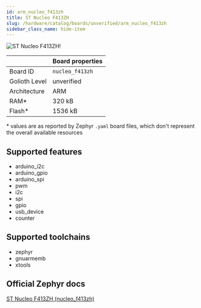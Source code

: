 ```yaml
---
id: arm_nucleo_f413zh
title: ST Nucleo F413ZH
slug: /hardware/catalog/boards/unverified/arm_nucleo_f413zh
sidebar_class_name: hide-item
---
```


[//]: # (This is an auto-generated file, do not edit! Changes to it will be lost upon re-generation)

![ST Nucleo F413ZH!](/img/boards/arm/nucleo_f413zh.png "ST Nucleo F413ZH")

|                | Board properties     |
| -------------  | -------------------- |
| Board ID       | `nucleo_f413zh` |
| Golioth Level  | unverified       |
| Architecture   | ARM |
| RAM*           | 320 kB |
| Flash*         | 1536 kB |

\* values are as reported by Zephyr `.yaml` board files, which don't represent the overall available resources



## Supported features

* arduino_i2c
* arduino_gpio
* arduino_spi
* pwm
* i2c
* spi
* gpio
* usb_device
* counter

## Supported toolchains

* zephyr
* gnuarmemb
* xtools

## Official Zephyr docs

[ST Nucleo F413ZH (nucleo_f413zh)](https://docs.zephyrproject.org/latest/boards/arm/nucleo_f413zh/doc/index.html)
